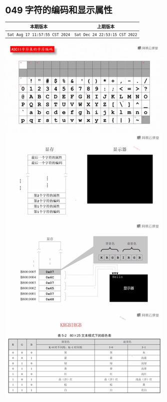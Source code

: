 # 049 字符的编码和显示属性

|本期版本| 上期版本
|:---:|:---:
`Sat Aug 17 11:57:55 CST 2024` | `Sat Dec 24 22:53:15 CST 2022`

<img src="./00.png" />
<img src="./01.png" />
<img src="./02.png" />
<img src="./03.png" />